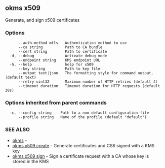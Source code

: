 ## okms x509

Generate, and sign x509 certificates

### Options

```
      --auth-method mtls   Authentication method to use
      --ca string          Path to CA bundle
      --cert string        Path to certificate
  -d, --debug              Activate debug mode
      --endpoint string    KMS endpoint URL
  -h, --help               help for x509
      --key string         Path to key file
      --output text|json   The formatting style for command output. (default text)
      --retry uint32       Maximum number of HTTP retries (default 4)
      --timeout duration   Timeout duration for HTTP requests (default 30s)
```

### Options inherited from parent commands

```
  -c, --config string    Path to a non default configuration file
      --profile string   Name of the profile (default "default")
```

### SEE ALSO

* [okms](okms.md)	 - 
* [okms x509 create](okms_x509_create.md)	 - Generate certificates and CSR signed with a KMS key
* [okms x509 sign](okms_x509_sign.md)	 - Sign a certificate request with a CA whose key is stored in the KMS

